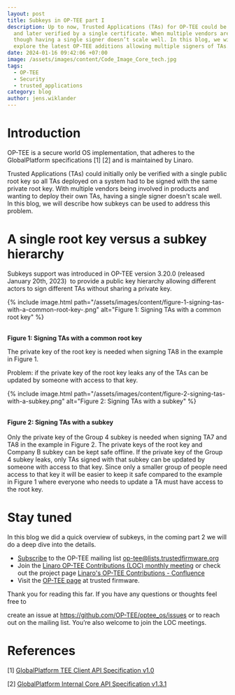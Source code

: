 ```yaml
---
layout: post
title: Subkeys in OP-TEE part I
description: Up to now, Trusted Applications (TAs) for OP-TEE could be signed
  and later verified by a single certificate. When multiple vendors are involved
  though having a single signer doesn’t scale well. In this blog, we will
  explore the latest OP-TEE additions allowing multiple signers of TAs.
date: 2024-01-16 09:42:06 +07:00
image: /assets/images/content/Code_Image_Core_tech.jpg
tags:
  - OP-TEE
  - Security
  - trusted_applications
category: blog
author: jens.wiklander
---
```

# Introduction

OP-TEE is a secure world OS implementation, that adheres to the GlobalPlatform specifications \[1] \[2] and is maintained by Linaro.

Trusted Applications (TAs) could initially only be verified with a single public root key so all TAs deployed on a system had to be signed with the same private root key. With multiple vendors being involved in products and wanting to deploy their own TAs, having a single signer doesn't scale well. In this blog, we will describe how subkeys can be used to address this problem.

# A single root key versus a subkey hierarchy

Subkeys support was introduced in OP-TEE version 3.20.0 (released January 20th, 2023)  to provide a public key hierarchy allowing different actors to sign different TAs without sharing a private key.

{% include image.html path="/assets/images/content/figure-1-signing-tas-with-a-common-root-key-.png" alt="Figure 1: Signing TAs with a common root key" %}

\
**Figure 1: Signing TAs with a common root key**

The private key of the root key is needed when signing TA8 in the example in Figure 1. 

Problem: if the private key of the root key leaks any of the TAs can be updated by someone with access to that key.

{% include image.html path="/assets/images/content/figure-2-signing-tas-with-a-subkey.png" alt="Figure 2: Signing TAs with a subkey" %}

\
**Figure 2: Signing TAs with a subkey**\
\
Only the private key of the Group 4 subkey is needed when signing TA7 and TA8 in the example in Figure 2. The private keys of the root key and Company B subkey can be kept safe offline. If the private key of the Group 4 subkey leaks, only TAs signed with that subkey can be updated by someone with access to that key. Since only a smaller group of people need access to that key it will be easier to keep it safe compared to the example in Figure 1 where everyone who needs to update a TA must have access to the root key.

# Stay tuned

In this blog we did a quick overview of subkeys, in the coming part 2 we will do a deep dive into the details.

* [Subscribe](https://lists.trustedfirmware.org/mailman3/lists/op-tee.lists.trustedfirmware.org/) to the OP-TEE mailing list [op-tee@lists.trustedfirmware.org](mailto:op-tee@lists.trustedfirmware.org)
* Join the [Linaro OP-TEE Contributions (LOC) monthly meeting](https://www.trustedfirmware.org/meetings/) or check out the project page [Linaro's OP-TEE Contributions - Confluence](https://linaro.atlassian.net/wiki/spaces/LOC/overview)
* Visit the [OP-TEE page](https://www.trustedfirmware.org/projects/op-tee/) at trusted firmware.

Thank you for reading this far. If you have any questions or thoughts feel free to 

create an issue at <https://github.com/OP-TEE/optee_os/issues> or to reach out on the mailing list. You’re also welcome to join the LOC meetings.

# References

\[1] [GlobalPlatform TEE Client API Specification v1.0](https://globalplatform.org/specs-library/tee-client-api-specification/) 

\[2] [GlobalPlatform Internal Core API Specification v1.3.1](https://globalplatform.org/specs-library/tee-internal-core-api-specification/)